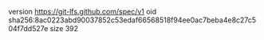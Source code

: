 version https://git-lfs.github.com/spec/v1
oid sha256:8ac0223abd90037852c53edaf66568518f94ee0ac7beba4e8c27c504f7dd527e
size 392
